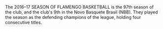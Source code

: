 The 2016–17 SEASON OF FLAMENGO BASKETBALL is the 97th season of the club, and the club's 9th in the Novo Basquete Brasil (NBB). They played the season as the defending champions of the league, holding four consecutive titles.
